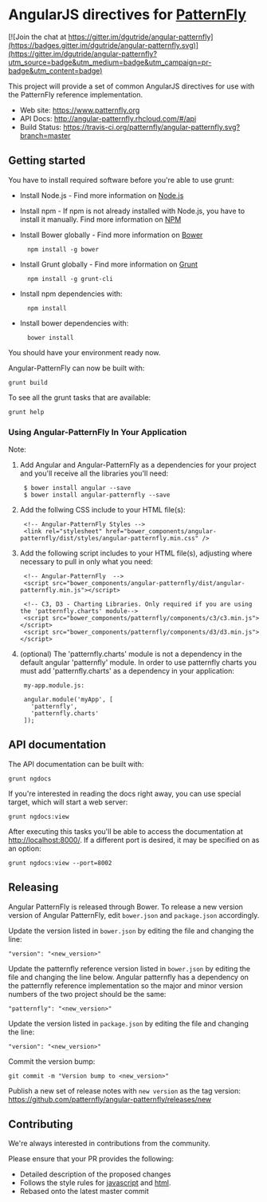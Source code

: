 # AngularJS directives for [PatternFly](https://www.patternfly.org) 

[![Join the chat at https://gitter.im/dgutride/angular-patternfly](https://badges.gitter.im/dgutride/angular-patternfly.svg)](https://gitter.im/dgutride/angular-patternfly?utm_source=badge&utm_medium=badge&utm_campaign=pr-badge&utm_content=badge)

This project will provide a set of common AngularJS directives for use with the PatternFly reference implementation.

* Web site: https://www.patternfly.org
* API Docs: http://angular-patternfly.rhcloud.com/#/api
* Build Status: https://travis-ci.org/patternfly/angular-patternfly.svg?branch=master

## Getting started

You have to install required software before you're able to use grunt:

* Install Node.js - Find more information on [Node.js](http://nodejs.org/)
* Install npm - If npm is not already installed with Node.js, you have to install it manually. Find more information on [NPM](https://www.npmjs.org/)
* Install Bower globally - Find more information on [Bower](http://bower.io/)

        npm install -g bower
* Install Grunt globally - Find more information on [Grunt](http://gruntjs.com/)

        npm install -g grunt-cli
* Install npm dependencies with:

        npm install
* Install bower dependencies with:

        bower install

You should have your environment ready now.

Angular-PatternFly can now be built with:
```shell
grunt build
```

To see all the grunt tasks that are available:
```shell
grunt help
```

### Using Angular-PatternFly In Your Application

Note:

1. Add Angular and Angular-PatternFly as a dependencies for your project and you'll receive all the libraries you'll need:

        $ bower install angular --save
        $ bower install angular-patternfly --save

2. Add the follwing CSS include to your HTML file(s):

        <!-- Angular-PatternFly Styles -->
        <link rel="stylesheet" href="bower_components/angular-patternfly/dist/styles/angular-patternfly.min.css" />

3. Add the following script includes to your HTML file(s), adjusting where necessary to pull in only what you need:

        <!-- Angular-PatternFly  -->
        <script src="bower_components/angular-patternfly/dist/angular-patternfly.min.js"></script>

        <!-- C3, D3 - Charting Libraries. Only required if you are using the 'patternfly.charts' module-->
        <script src="bower_components/patternfly/components/c3/c3.min.js"></script>
        <script src="bower_components/patternfly/components/d3/d3.min.js"></script>

4. (optional) The 'patternfly.charts' module is not a dependency in the default angular 'patternfly' module.
   In order to use patternfly charts you must add 'patternfly.charts' as a dependency in your application:

        my-app.module.js:

        angular.module('myApp', [
          'patternfly',
          'patternfly.charts'
        ]);

## API documentation

The API documentation can be built with:
```shell
grunt ngdocs
```

If you're interested in reading the docs right away, you can use special target, which will start a web server:
```shell
grunt ngdocs:view
```

After executing this tasks you'll be able to access the documentation at [http://localhost:8000/](http://localhost:8000/). If a different port is desired, it may be specified on as an option:
```shell
grunt ngdocs:view --port=8002
```

## Releasing

Angular PatternFly is released through Bower. To release a new version version of Angular PatternFly, edit `bower.json` and `package.json` accordingly.

Update the version listed in `bower.json` by editing the file and changing the line:

```
"version": "<new_version>"
```

Update the patternfly reference version listed in `bower.json` by editing the file and changing the line below. Angular patternfly has a dependency on the patternfly reference implementation so the major and minor version numbers of the two project should be the same:
```
"patternfly": "<new_version>"
```


Update the version listed in `package.json` by editing the file and changing the line:

```
"version": "<new_version>"
```

Commit the version bump:

```
git commit -m "Version bump to <new_version>"
```

Publish a new set of release notes with ```new version``` as the tag version:
https://github.com/patternfly/angular-patternfly/releases/new

## Contributing

We're always interested in contributions from the community.

Please ensure that your PR provides the following:

* Detailed description of the proposed changes
* Follows the style rules for [javascript](eslint.yaml) and [html](.htmlhintrc).
* Rebased onto the latest master commit
